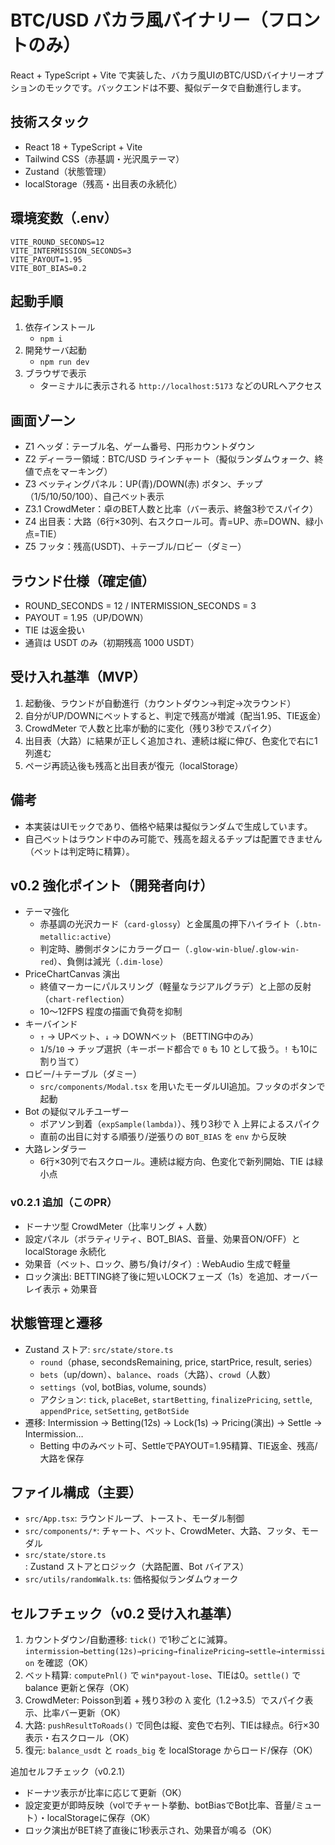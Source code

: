 # BTC/USD バカラ風バイナリー（フロントのみ）

React + TypeScript + Vite で実装した、バカラ風UIのBTC/USDバイナリーオプションのモックです。バックエンドは不要、擬似データで自動進行します。

## 技術スタック
- React 18 + TypeScript + Vite
- Tailwind CSS（赤基調・光沢風テーマ）
- Zustand（状態管理）
- localStorage（残高・出目表の永続化）

## 環境変数（.env）
```
VITE_ROUND_SECONDS=12
VITE_INTERMISSION_SECONDS=3
VITE_PAYOUT=1.95
VITE_BOT_BIAS=0.2
```

## 起動手順
1. 依存インストール
   - `npm i`
2. 開発サーバ起動
   - `npm run dev`
3. ブラウザで表示
   - ターミナルに表示される `http://localhost:5173` などのURLへアクセス

## 画面ゾーン
- Z1 ヘッダ：テーブル名、ゲーム番号、円形カウントダウン
- Z2 ディーラー領域：BTC/USD ラインチャート（擬似ランダムウォーク、終値で点をマーキング）
- Z3 ベッティングパネル：UP(青)/DOWN(赤) ボタン、チップ（1/5/10/50/100）、自己ベット表示
- Z3.1 CrowdMeter：卓のBET人数と比率（バー表示、終盤3秒でスパイク）
- Z4 出目表：大路（6行×30列、右スクロール可。青=UP、赤=DOWN、緑小点=TIE）
- Z5 フッタ：残高(USDT)、＋テーブル/ロビー（ダミー）

## ラウンド仕様（確定値）
- ROUND_SECONDS = 12 / INTERMISSION_SECONDS = 3
- PAYOUT = 1.95（UP/DOWN）
- TIE は返金扱い
- 通貨は USDT のみ（初期残高 1000 USDT）

## 受け入れ基準（MVP）
1. 起動後、ラウンドが自動進行（カウントダウン→判定→次ラウンド）
2. 自分がUP/DOWNにベットすると、判定で残高が増減（配当1.95、TIE返金）
3. CrowdMeter で人数と比率が動的に変化（残り3秒でスパイク）
4. 出目表（大路）に結果が正しく追加され、連続は縦に伸び、色変化で右に1列進む
5. ページ再読込後も残高と出目表が復元（localStorage）

## 備考
- 本実装はUIモックであり、価格や結果は擬似ランダムで生成しています。
- 自己ベットはラウンド中のみ可能で、残高を超えるチップは配置できません（ベットは判定時に精算）。

## v0.2 強化ポイント（開発者向け）
- テーマ強化
  - 赤基調の光沢カード（`card-glossy`）と金属風の押下ハイライト（`.btn-metallic:active`）
  - 判定時、勝側ボタンにカラーグロー（`.glow-win-blue`/`.glow-win-red`）、負側は減光（`.dim-lose`）
- PriceChartCanvas 演出
  - 終値マーカーにパルスリング（軽量なラジアルグラデ）と上部の反射（`chart-reflection`）
  - 10〜12FPS 程度の描画で負荷を抑制
- キーバインド
  - `↑` → UPベット、`↓` → DOWNベット（BETTING中のみ）
  - `1`/`5`/`10` → チップ選択（キーボード都合で `0` も 10 として扱う。`!` も10に割り当て）
- ロビー/＋テーブル（ダミー）
  - `src/components/Modal.tsx` を用いたモーダルUI追加。フッタのボタンで起動
- Bot の疑似マルチユーザー
  - ポアソン到着（`expSample(lambda)`）、残り3秒で λ 上昇によるスパイク
  - 直前の出目に対する順張り/逆張りの `BOT_BIAS` を `env` から反映
- 大路レンダラー
  - 6行×30列で右スクロール。連続は縦方向、色変化で新列開始、TIE は緑小点

### v0.2.1 追加（このPR）
- ドーナツ型 CrowdMeter（比率リング + 人数）
- 設定パネル（ボラティリティ、BOT_BIAS、音量、効果音ON/OFF）と localStorage 永続化
- 効果音（ベット、ロック、勝ち/負け/タイ）: WebAudio 生成で軽量
- ロック演出: BETTING終了後に短いLOCKフェーズ（1s）を追加、オーバーレイ表示 + 効果音

## 状態管理と遷移
- Zustand ストア: `src/state/store.ts`
  - `round`（phase, secondsRemaining, price, startPrice, result, series）
  - `bets`（up/down）、`balance`、`roads`（大路）、`crowd`（人数）
  - `settings`（vol, botBias, volume, sounds）
  - アクション: `tick`, `placeBet`, `startBetting`, `finalizePricing`, `settle`, `appendPrice`, `setSetting`, `getBotSide`
- 遷移: Intermission → Betting(12s) → Lock(1s) → Pricing(演出) → Settle → Intermission…
  - Betting 中のみベット可、SettleでPAYOUT=1.95精算、TIE返金、残高/大路を保存

## ファイル構成（主要）
- `src/App.tsx`: ラウンドループ、トースト、モーダル制御
- `src/components/*`: チャート、ベット、CrowdMeter、大路、フッタ、モーダル
- `src/state/store.ts`: Zustand ストアとロジック（大路配置、Bot バイアス）
- `src/utils/randomWalk.ts`: 価格擬似ランダムウォーク

## セルフチェック（v0.2 受け入れ基準）
1) カウントダウン/自動遷移: `tick()` で1秒ごとに減算。`intermission→betting(12s)→pricing→finalizePricing→settle→intermission` を確認（OK）
2) ベット精算: `computePnl()` で `win*payout-lose`、TIEは0。`settle()` で balance 更新と保存（OK）
3) CrowdMeter: Poisson到着 + 残り3秒の λ 変化（1.2→3.5）でスパイク表示、比率バー更新（OK）
4) 大路: `pushResultToRoads()` で同色は縦、変色で右列、TIEは緑点。6行×30表示・右スクロール（OK）
5) 復元: `balance_usdt` と `roads_big` を localStorage からロード/保存（OK）

追加セルフチェック（v0.2.1）
- ドーナツ表示が比率に応じて更新（OK）
- 設定変更が即時反映（volでチャート挙動、botBiasでBot比率、音量/ミュート）・localStorageに保存（OK）
- ロック演出がBET終了直後に1秒表示され、効果音が鳴る（OK）

